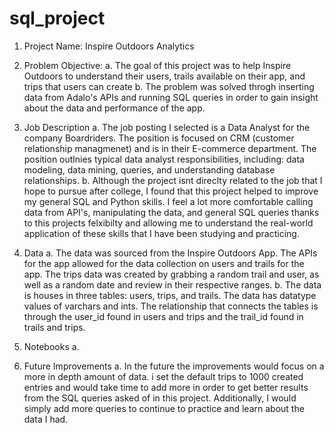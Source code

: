 # sql_project
1. Project Name: Inspire Outdoors Analytics

2. Problem Objective:
    a. The goal of this project was to help Inspire Outdoors to understand their users, trails available on their app, and trips that users can create
    b. The problem was solved throgh inserting data from Adalo's APIs and running SQL queries in order to gain insight about the data and performance of the app.

3. Job Description
    a. The job posting I selected is a Data Analyst for the company Boardriders. The position is focused on CRM (customer relationship managmenet) and is in their E-commerce department. The position outlnies typical data analyst responsibilities, including: data modeling, data mining, queries, and understanding database relationships.
    b. Although the project isnt direclty related to the job that I hope to pursue after college, I found that this project helped to improve my general SQL and Python skills. I feel a lot more comfortable calling data from API's, manipulating the data, and general SQL queries thanks to this projects felxibilty and allowing me to understand the real-world application of these skills that I have been studying and practicing.

4. Data
    a. The data was sourced from the Inspire Outdoors App. The APIs for the app allowed for the data collection on users and trails for the app. The trips data was created by grabbing a random trail and user, as well as a random date and review in their respective ranges.
    b. The data is houses in three tables: users, trips, and trails. The data has datatype values of varchars and ints. The relationship that connects the tables is through the user_id found in users and trips and the trail_id found in trails and trips.

5. Notebooks
    a.

6. Future Improvements
    a. In the future the improvements would focus on a more in depth amount of data. i set the default trips to 1000 created entries and would take time to add more in order to get better results from the SQL queries asked of in this project. Additionally, I would simply add more queries to continue to practice and learn about the data I had. 
